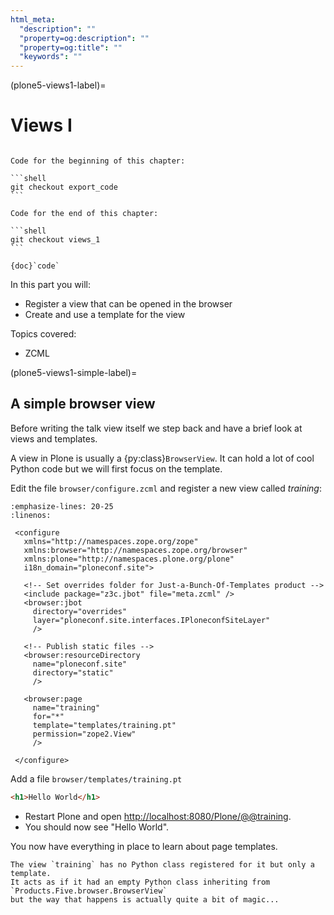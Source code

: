 ```yaml
---
html_meta:
  "description": ""
  "property=og:description": ""
  "property=og:title": ""
  "keywords": ""
---
```


(plone5-views1-label)=

# Views I

````{sidebar} Get the code!

Code for the beginning of this chapter:

```shell
git checkout export_code
```

Code for the end of this chapter:

```shell
git checkout views_1
```

{doc}`code`
````

In this part you will:

- Register a view that can be opened in the browser
- Create and use a template for the view

Topics covered:

- ZCML

(plone5-views1-simple-label)=

## A simple browser view

Before writing the talk view itself we step back and have a brief look at views and templates.

A view in Plone is usually a {py:class}`BrowserView`.
It can hold a lot of cool Python code but we will first focus on the template.

Edit the file `browser/configure.zcml` and register a new view called _training_:

```{code-block} xml
:emphasize-lines: 20-25
:linenos:

 <configure
   xmlns="http://namespaces.zope.org/zope"
   xmlns:browser="http://namespaces.zope.org/browser"
   xmlns:plone="http://namespaces.plone.org/plone"
   i18n_domain="ploneconf.site">

   <!-- Set overrides folder for Just-a-Bunch-Of-Templates product -->
   <include package="z3c.jbot" file="meta.zcml" />
   <browser:jbot
     directory="overrides"
     layer="ploneconf.site.interfaces.IPloneconfSiteLayer"
     />

   <!-- Publish static files -->
   <browser:resourceDirectory
     name="ploneconf.site"
     directory="static"
     />

   <browser:page
     name="training"
     for="*"
     template="templates/training.pt"
     permission="zope2.View"
     />

 </configure>
```

Add a file `browser/templates/training.pt`

```html
<h1>Hello World</h1>
```

- Restart Plone and open <http://localhost:8080/Plone/@@training>.
- You should now see "Hello World".

You now have everything in place to learn about page templates.

```{note}
The view `training` has no Python class registered for it but only a template.
It acts as if it had an empty Python class inheriting from `Products.Five.browser.BrowserView`
but the way that happens is actually quite a bit of magic...
```
